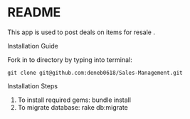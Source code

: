 # README

This app is used to post deals on items for resale .

Installation Guide

Fork in to directory by typing into terminal: 

```
git clone git@github.com:deneb0618/Sales-Management.git
```

Installation Steps

1. To install required gems: bundle install
2. To migrate database: rake db:migrate
